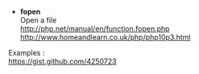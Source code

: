 * **fopen**   
Open a file    
http://php.net/manual/en/function.fopen.php   
http://www.homeandlearn.co.uk/php/php10p3.html

Examples :    
https://gist.github.com/4250723